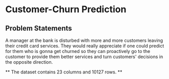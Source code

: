 # Customer-Churn Prediction

## Problem Statements

 A manager at the bank is disturbed with more and more customers leaving their credit card services. They would really appreciate if one could predict for them who 
 is gonna get churned so they can proactively go to the customer to provide them better services and turn customers' decisions in the opposite direction.
 
** The dataset contains 23 columns and  10127 rows. **
